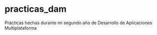 # practicas_dam
Prácticas hechas durante mi segundo año de Desarrollo de Aplicaciones Multiplataforma
